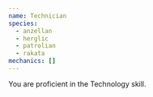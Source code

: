 ```yaml
---
name: Technician
species:
  - anzellan
  - herglic
  - patrolian
  - rakata
mechanics: []
---
```

You are proficient in the Technology skill.
